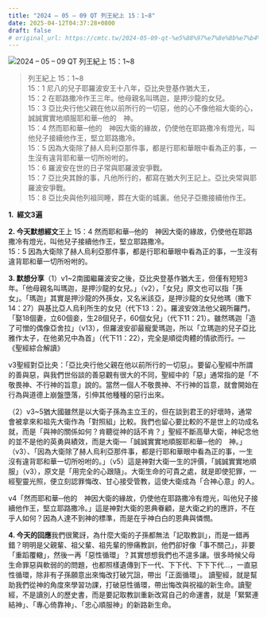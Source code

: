 ```yaml
---
title: "2024 – 05 – 09 QT 列王紀上 15：1~8"
date: 2025-04-12T04:37:28+0800
draft: false
# original_url: https://cmtc.tw/2024-05-09-qt-%e5%88%97%e7%8e%8b%e7%b4%80%e4%b8%8a-15%ef%bc%9a18
---
```


![2024 – 05 – 09 QT 列王紀上 15：1~8](/images/qt.jpg  "2024 – 05 – 09 QT 列王紀上 15：1~8")

> 列王紀上 15：1~8  
> 15：1 尼八的兒子耶羅波安王十八年，亞比央登基作猶大王，  
> 15：2 在耶路撒冷作王三年。他母親名叫瑪迦，是押沙龍的女兒。  
> 15：3 亞比央行他父親在他以前所行的一切惡，他的心不像他祖大衛的心，誠誠實實地順服耶和華─他的　神。  
> 15：4 然而耶和華─他的　神因大衛的緣故，仍使他在耶路撒冷有燈光，叫他兒子接續他作王，堅立耶路撒冷。  
> 15：5 因為大衛除了赫人烏利亞那件事，都是行耶和華眼中看為正的事，一生沒有違背耶和華一切所吩咐的。  
> 15：6 羅波安在世的日子常與耶羅波安爭戰。  
> 15：7 亞比央其餘的事，凡他所行的，都寫在猶大列王記上。亞比央常與耶羅波安爭戰。  
> 15：8 亞比央與他列祖同睡，葬在大衛的城裏。他兒子亞撒接續他作王。

**1.  經文3遍**

**2. 今天默想經文**王上 15：4 然而耶和華─他的　神因大衛的緣故，仍使他在耶路撒冷有燈光，叫他兒子接續他作王，堅立耶路撒冷。  
15：5 因為大衛除了赫人烏利亞那件事，都是行耶和華眼中看為正的事，一生沒有違背耶和華一切所吩咐的。

**3. 默想分享**（1）v1~2南國繼羅波安之後，亞比央登基作猶大王，但僅有短短3年。「他母親名叫瑪迦，是押沙龍的女兒。」（v2），「女兒」原文也可以指「孫女」。「瑪迦」其實是押沙龍的外孫女，又名米該亞，是押沙龍的女兒他瑪（撒下14：27）與基比亞人烏利所生的女兒（代下13：2）。羅波安效法他父親所羅門，「娶18個妻，立60個妾，生28個兒子，60個女兒」（代下11：21）。雖然瑪迦「造了可憎的偶像亞舍拉」（v13），但羅波安卻最寵愛瑪迦，所以「立瑪迦的兒子亞比雅作太子，在他弟兄中為首」（代下11：22），完全是順從肉體的情欲而行。—《聖經綜合解讀》

v3聖經對亞比央：「亞比央行他父親在他以前所行的一切惡」。要留心聖經中所謂的善與惡，與我們世俗談的善惡觀有很大的不同，聖經中的「惡」通常指的是「不敬畏神、不行神的旨意」說的。當然一個人不敬畏神、不行神的旨意，就會開始在行為與道德上崩盤墮落，引伸其他種種的惡行出來。

（2）v3~5猶大國雖然是以大衛子孫為主立王的，但在談到君王的好壞時，通常會被拿來和祖先大衛作為「對照組」比較。我們也留心要比較的不是世上的功成名就，而是「與神的關係如何？肯聽從神的話不肯？」聖經不斷高舉大衛，神紀念他的並不是他的英勇與績效，而是大衛—「誠誠實實地順服耶和華─他的　神。」（v3）、「因為大衛除了赫人烏利亞那件事，都是行耶和華眼中看為正的事，一生沒有違背耶和華一切所吩咐的。」（v5）這是神對大衛一生的評價，「誠誠實實地順服」（v3），原文是「用完全的心跟隨」。大衛生命的可貴之處，就是即使犯罪，一經聖靈光照，便立刻認罪悔改、甘心接受管教，這使大衛成為「合神心意」的人。

v4「然而耶和華─他的　神因大衛的緣故，仍使他在耶路撒冷有燈光，叫他兒子接續他作王，堅立耶路撒冷。」這是神對大衛的恩典眷顧，是大衛之約的應許，不在乎人如何？因為人達不到神的標準，而是在乎神白白的恩典與憐憫。

**4. 今天的回應**我們很驚訝，為什麼大衛的子孫都無法「記取教訓」，而是一錯再錯？明明是父親輩、祖父輩、祖先輩的慘痛教訓，他們卻好像「事不關己」，非要「重蹈覆轍」，然後一再「惡性循環」？其實想想我們也不遑多讓。很多時候父母生命罪惡與軟弱的的問題，也都照樣遺傳到下一代、下下代、下下下代…，一直惡性循環，除非有子孫願意出來悔改打破咒詛，帶出「正面循環」。 讀聖經，就是幫助我們從神的角度來學習功課，打破惡性循環，帶出悔改與祝福的新生命。讀聖經，不是讀別人的歷史書，而是要記取教訓重新改寫自己的命運書，就是「緊緊連結神」、「專心倚靠神」、「忠心順服神」的新路新生命。